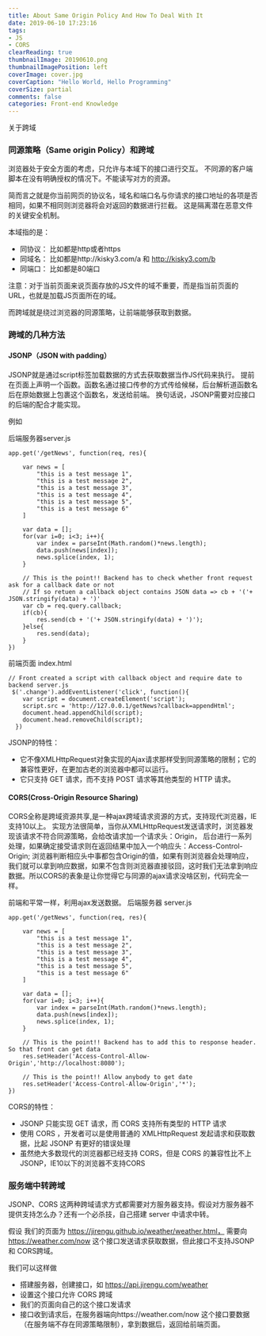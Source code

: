```yaml
---
title: About Same Origin Policy And How To Deal With It
date: 2019-06-10 17:23:16
tags:
- JS
- CORS
clearReading: true
thumbnailImage: 20190610.png
thumbnailImagePosition: left
coverImage: cover.jpg
coverCaption: "Hello World, Hello Programming"
coverSize: partial
comments: false
categories: Front-end Knowledge
---
```


关于跨域
<!--more-->

### 同源策略（Same origin Policy）和跨域
浏览器处于安全方面的考虑，只允许与本域下的接口进行交互。
不同源的客户端脚本在没有明确授权的情况下。不能读写对方的资源。

简而言之就是你当前网页的协议名，域名和端口名与你请求的接口地址的各项是否相同，如果不相同则浏览器将会对返回的数据进行拦截。
这是隔离潜在恶意文件的关键安全机制。

本域指的是：
- 同协议： 比如都是http或者https
- 同域名： 比如都是http://kisky3.com/a 和 http://kisky3.com/b
- 同端口： 比如都是80端口

注意：对于当前页面来说页面存放的JS文件的域不重要，而是指当前页面的URL，也就是加载JS页面所在的域。

而跨域就是绕过浏览器的同源策略，让前端能够获取到数据。

### 跨域的几种方法
#### JSONP（JSON with padding）
JSONP就是通过script标签加载数据的方式去获取数据当作JS代码来执行。
提前在页面上声明一个函数。函数名通过接口传参的方式传给候梯，后台解析道函数名后在原始数据上包裹这个函数名，发送给前端。
换句话说，JSONP需要对应接口的后端的配合才能实现。

例如

后端服务器server.js
```JS
app.get('/getNews', function(req, res){

	var news = [
		"this is a test message 1",
		"this is a test message 2",
		"this is a test message 3",
		"this is a test message 4",
		"this is a test message 5",
		"this is a test message 6"
	]

	var data = [];
	for(var i=0; i<3; i++){
		var index = parseInt(Math.random()*news.length);
		data.push(news[index]);
		news.splice(index, 1);
	}

    // This is the point!! Backend has to check whether front request ask for a callback date or not
    // If so retuen a callback object contains JSON data => cb + '('+ JSON.stringify(data) + ')'
	var cb = req.query.callback;
	if(cb){
		res.send(cb + '('+ JSON.stringify(data) + ')');
	}else{
		res.send(data);
	}
})
```

前端页面 index.html
```JS
// Front created a script with callback object and require date to backend server.js 
 $('.change').addEventListener('click', function(){
    var script = document.createElement('script');
    script.src = 'http://127.0.0.1/getNews?callback=appendHtml';
    document.head.appendChild(script);
    document.head.removeChild(script);
  })

```
JSONP的特性：
- 它不像XMLHttpRequest对象实现的Ajax请求那样受到同源策略的限制；它的兼容性更好，在更加古老的浏览器中都可以运行。
- 它只支持 GET 请求，而不支持 POST 请求等其他类型的 HTTP 请求。

#### CORS(Cross-Origin Resource Sharing)
CORS全称是跨域资源共享,是一种ajax跨域请求资源的方式，支持现代浏览器，IE支持10以上。
实现方法很简单，当你从XMLHttpRequest发送请求时，浏览器发现该请求不符合同源策略，会给改请求加一个请求头：Origin，
后台进行一系列处理，如果确定接受请求则在返回结果中加入一个响应头：Access-Control-Origin;
浏览器判断相应头中事都包含Origin的值，如果有则浏览器会处理响应，我们就可以拿到响应数据，如果不包含则浏览器直接驳回，这时我们无法拿到响应数据。所以CORS的表象是让你觉得它与同源的ajax请求没啥区别，代码完全一样。

前端和平常一样，利用ajax发送数据。
后端服务器 server.js
```JS
app.get('/getNews', function(req, res){

	var news = [
		"this is a test message 1",
		"this is a test message 2",
		"this is a test message 3",
		"this is a test message 4",
		"this is a test message 5",
		"this is a test message 6"
	]

	var data = [];
	for(var i=0; i<3; i++){
		var index = parseInt(Math.random()*news.length);
		data.push(news[index]);
		news.splice(index, 1);
	}

    // This is the point!! Backend has to add this to response header. So that front can get data
    res.setHeader('Access-Control-Allow-Origin','http://localhost:8080');

    // This is the point!! Allow anybody to get date
    res.setHeader('Access-Control-Allow-Origin','*');
})

```
CORS的特性：

- JSONP 只能实现 GET 请求，而 CORS 支持所有类型的 HTTP 请求
- 使用 CORS ，开发者可以是使用普通的 XMLHttpRequest 发起请求和获取数据，比起 JSONP 有更好的错误处理
- 虽然绝大多数现代的浏览器都已经支持 CORS，但是 CORS 的兼容性比不上 JSONP，IE10以下的浏览器不支持CORS

### 服务端中转跨域
JSONP、CORS 这两种跨域请求方式都需要对方服务器支持。假设对方服务器不提供支持怎么办？还有一个必杀技，自己搭建 server 中请求中转。

假设 我们的页面为 https://jirengu.github.io/weather/weather.html， 需要向 https://weather.com/now 这个接口发送请求获取数据，但此接口不支持JSONP 和 CORS跨域。

我们可以这样做

- 搭建服务器，创建接口，如 https://api.jirengu.com/weather
- 设置这个接口允许 CORS 跨域
- 我们的页面向自己的这个接口发请求
- 接口收到请求后，在服务器端向https://weather.com/now 这个接口要数据（在服务端不存在同源策略限制），拿到数据后，返回给前端页面。


